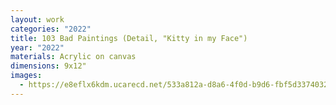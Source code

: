 ```yaml
---
layout: work
categories: "2022"
title: 103 Bad Paintings (Detail, "Kitty in my Face")
year: "2022"
materials: Acrylic on canvas
dimensions: 9x12"
images:
  - https://e8eflx6kdm.ucarecd.net/533a812a-d8a6-4f0d-b9d6-fbf5d3374032/-/resize/2400/-/quality/lightest/-/format/auto/
---
```

